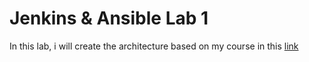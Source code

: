 # Jenkins & Ansible Lab 1

In this lab, i will create the architecture based on my course in this [link](https://www.udemy.com/course/jenkins-from-zero-to-hero/learn/lecture/12999622#overview)

